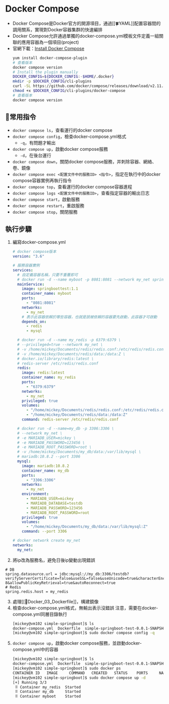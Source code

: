 # Docker Compose
- Docker Compose是Docker官方的開源項目，通過[[🍀YAML]]配置容器間的調用關系，實現對Docker容器集群的快速編排
- Docker Compose允許通過單獨的docker-compose.yml模板文件定義一組關聯的應用容器為一個項目(project)
- 官網下載：[Install Docker Compose](https://docs.docker.com/compose/install/)
	```bash
	yum install docker-compose-plugin
	# 查看版本
	docker compose version
	# Install the plugin manually
	DOCKER_CONFIG=${DOCKER_CONFIG:-$HOME/.docker}
	mkdir -p $DOCKER_CONFIG/cli-plugins
	curl -SL https://github.com/docker/compose/releases/download/v2.11.1/docker-compose-linux-x86_64 -o $DOCKER_CONFIG/cli-plugins/docker-compose
	chmod +x $DOCKER_CONFIG/cli-plugins/docker-compose
	# 查看版本
	docker compose version
	```

## 🐳常用指令
- `docker compose ls`，查看運行的docker compose
- `docker compose config`，檢查docker-compose.yml格式
	- `-q`，有問題才輸出
- `docker compose up`，啟動docker compose服務
	- `-d`，在後台運行
- `docker compose down`，關閉docker compose服務，并刺除容器、網絡、卷、鏡像
- `docker compose exec <配置文件中的服務ID> <指令>`，指定在執行中的docker compose容器實例再執行指令
- `docker compose top`，查看運行的docker compose容器進程
- `docker compose logs <配置文件中的服務ID>`，查看指定容器的輸出日志
- `docker compose start`，啟動服務
- `docker compose restart`，重啟服務
- `docker compose stop`，關閉服務

## 執行步驟
1. 編寫docker-compose.yml
	```yaml
	# docker compose版本
	version: "3.6"
	
	# 服務容器實例
	services:
	  # 自定義容器名稱，只要不重覆即可
	  # docker run -d --name myboot -p 8081:8081 --network my_net springboottest:1.1
	  mainService:
	    image: springboottest:1.1
	    container_name: myboot
	    ports:
	      - "8081:8081"
	    networks:
	      - my_net
	    # 表示此容器依賴於哪些容器，也就是說被依賴的容器要先啟動，此容器才可啟動
	    depends_on:
	      - redis
	      - mysql
	
	  # docker run -d --name my_redis -p 6379:6379 \
	  # --privileged=true --network my_net \
	  # -v /home/mickey/Documents/redis/redis.conf:/etc/redis/redis.conf:Z \
	  # -v /home/mickey/Documents/redis/data:/data:Z \
	  # docker.io/library/redis:latest \
	  # redis-server /etc/redis/redis.conf
	  redis:
	    image: redis:latest
	    container_name: my_redis
	    ports:
	      - "6379:6379"
	    networks:
	      - my_net
	    privileged: true
	    volumes:
	      - "/home/mickey/Documents/redis/redis.conf:/etc/redis/redis.conf:Z"
	      - "/home/mickey/Documents/redis/data:/data:Z"
	    command: redis-server /etc/redis/redis.conf
	
	  # docker run -d --name=my_db -p 3306:3306 \
	  # --network my_net \
	  # -e MARIADB_USER=mickey \
	  # -e MARIADB_PASSWORD=123456 \
	  # -e MARIADB_ROOT_PASSWORD=root \
	  # -v /home/mickey/Documents/my_db/data:/var/lib/mysql \
	  # mariadb:10.8.2 --port 3306
	  mysql:
	    image: mariadb:10.8.2
	    container_name: my_db
	    ports:
	      - "3306:3306"
	    networks:
	      - my_net
	    environment:
	      - MARIADB_USER=mickey
	      - MARIADB_DATABASE=testdb
	      - MARIADB_PASSWORD=123456
	      - MARIADB_ROOT_PASSWORD=root
	    privileged: true
	    volumes:
	      - "/home/mickey/Documents/my_db/data:/var/lib/mysql:Z"
	    command: --port 3306
	
	# docker network create my_net
	networks:
	  my_net:
	```
2. 將ip改為服務名，避免日後ip變動出現錯誤
```properties
# DB
spring.datasource.url = jdbc:mysql://my_db:3306/testdb?verifyServerCertificate=false&useSSL=false&useUnicode=true&characterEncoding=UTF-8&allowPublicKeyRetrieval=true&autoReconnect=true
# Redis
spring.redis.host = my_redis
```
3. 處理[[🐳Docker_03_Dockerfile]]，構建鏡像
4. 檢查docker-compose.yml格式，無輸出表示沒錯誤
	注意，需要在docker-compose.yml同層目錄執行
	```bash
	[mickey@vm102 simple-springboot]$ ls
	docker-compose.yml  Dockerfile  simple-springboot-test-0.0.1-SNAPSHOT.jar
	[mickey@vm102 simple-springboot]$ sudo docker compose config -q
	```
5. `docker compose up`，啟動docker compose服務，並啟動docker-compose.yml中的容器
	```bash
	[mickey@vm102 simple-springboot]$ ls
	docker-compose.yml  Dockerfile  simple-springboot-test-0.0.1-SNAPSHOT.jar
	[mickey@vm102 simple-springboot]$ sudo docker ps
	CONTAINER ID   IMAGE     COMMAND   CREATED   STATUS    PORTS     NAMES
	[mickey@vm102 simple-springboot]$ sudo docker compose up -d
	[+] Running 3/3
	 ⠿ Container my_redis  Started                                                                                  1.1s
	 ⠿ Container my_db     Started                                                                                  1.0s
	 ⠿ Container myboot    Started                                                                                  1.9s
	```
